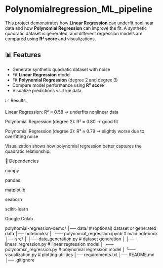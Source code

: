 # Polynomialregression_ML_pipeline
This project demonstrates how **Linear Regression** can underfit nonlinear data and how **Polynomial Regression** can improve the fit.   A synthetic quadratic dataset is generated, and different regression models are compared using **R² score** and visualizations.

## 📊 Features
- Generate synthetic quadratic dataset with noise
- Fit **Linear Regression** model
- Fit **Polynomial Regression** (degree 2 and degree 3)
- Compare model performance using **R² score**
- Visualize predictions vs. true data

📈 Results

Linear Regression: R² ≈ 0.58 → underfits nonlinear data

Polynomial Regression (degree 2): R² ≈ 0.80 → good fit

Polynomial Regression (degree 3): R² ≈ 0.79 → slightly worse due to overfitting noise

Visualization shows how polynomial regression better captures the quadratic relationship.

🧰 Dependencies

numpy

pandas

matplotlib

seaborn

scikit-learn

Google Colab



polynomial-regression-demo/
│── data/                         # (optional) dataset or generated data
│── notebooks/
│   └── polynomial_regression.ipynb   # main notebook
│── src/
│   ├── data_generation.py        # dataset generation
│   ├── linear_regression.py      # linear regression model
│   ├── polynomial_regression.py  # polynomial regression model
│   └── visualization.py          # plotting utilities
│── requirements.txt
│── README.md
│── .gitignore
